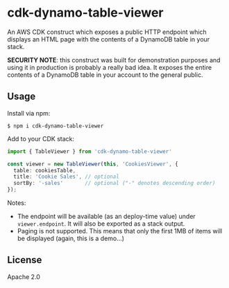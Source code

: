 # cdk-dynamo-table-viewer

An AWS CDK construct which exposes a public HTTP endpoint which displays an HTML
page with the contents of a DynamoDB table in your stack.

__SECURITY NOTE__: this construct was built for demonstration purposes and
using it in production is probably a really bad idea. It exposes the entire
contents of a DynamoDB table in your account to the general public.

## Usage

Install via npm:

```shell
$ npm i cdk-dynamo-table-viewer
```

Add to your CDK stack:

```ts
import { TableViewer } from 'cdk-dynamo-table-viewer'

const viewer = new TableViewer(this, 'CookiesViewer', {
  table: cookiesTable,
  title: 'Cookie Sales', // optional
  sortBy: '-sales'       // optional ("-" denotes descending order)
});
```

Notes:

- The endpoint will be available (as an deploy-time value) under `viewer.endpoint`.
  It will also be exported as a stack output.
- Paging is not supported. This means that only the first 1MB of items will be
  displayed (again, this is a demo...)

## License

Apache 2.0
